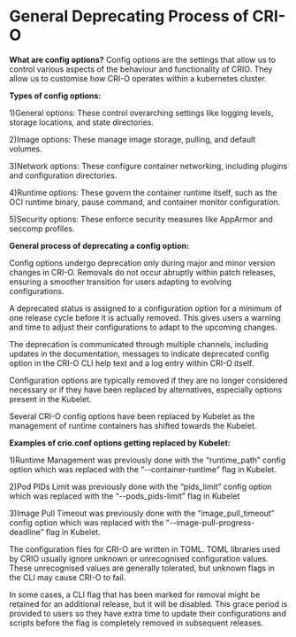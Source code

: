 # General Deprecating Process of CRI-O

**What are config options?**
Config options are the settings that allow us to control various aspects of the behaviour and functionality of CRIO. They allow us to customise how CRI-O operates within a kubernetes cluster.

**Types of config options:**

1)General options: These control overarching settings like logging levels, storage locations, and state directories.

2)Image options: These manage image storage, pulling, and default volumes.

3)Network options: These configure container networking, including plugins and configuration directories.

4)Runtime options: These govern the container runtime itself, such as the OCI runtime binary, pause command, and container monitor configuration.

5)Security options: These enforce security measures like AppArmor and seccomp profiles.

**General process of deprecating a config option:**

Config options undergo deprecation only during major and minor version changes in CRI-O. Removals do not occur abruptly within patch releases, ensuring a smoother transition for users adapting to evolving configurations.

A deprecated status is assigned to a configuration option for a minimum of one release cycle before it is actually removed. This gives users a warning and time to adjust their configurations to adapt to the upcoming changes.

The deprecation is communicated through multiple channels, including updates in the documentation, messages to indicate deprecated config option in the CRI-O CLI help text and a log entry within CRI-O itself.

Configuration options are typically removed if they are no longer considered necessary or if they have been replaced by alternatives, especially options present in the Kubelet.

Several CRI-O config options have been replaced by Kubelet as the management of runtime containers has shifted towards the Kubelet.</p>

**Examples of crio.conf options getting replaced by Kubelet:**

1)Runtime Management was previously done with the “runtime\_path” config option which was replaced with the “--container-runtime” flag in Kubelet.

2)Pod PIDs Limit was previously done with the “pids\_limit” config option which was replaced with the “--pods\_pids-limit” flag in Kubelet

3)Image Pull Timeout was previously done with the “image\_pull\_timeout” config option which was replaced with the “--image-pull-progress-deadline” flag in Kubelet.

The configuration files for CRI-O are written in TOML. TOML libraries used by CRIO usually ignore unknown or unrecognised configuration values. These unrecognised values are generally tolerated, but unknown flags in the CLI may cause CRI-O to fail.

In some cases, a CLI flag that has been marked for removal might be retained for an additional release, but it will be disabled. This grace period is provided to users so they have extra time to update their configurations and scripts before the flag is completely removed in subsequent releases.
